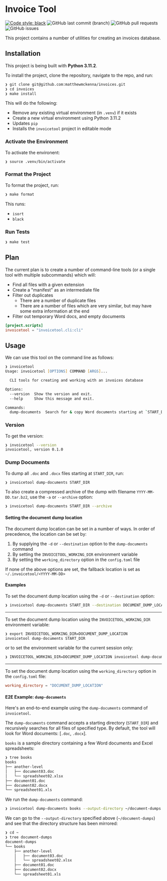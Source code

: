 # Invoice Tool

[![Code style: black](https://img.shields.io/badge/code%20style-black-000000.svg)](https://github.com/psf/black)
![GitHub last commit (branch)](https://img.shields.io/github/last-commit/matthewmckenna/invoices/mmk/2023-04-refactor)
![GitHub pull requests](https://img.shields.io/github/issues-pr/matthewmckenna/invoices)
![GitHub issues](https://img.shields.io/github/issues/matthewmckenna/invoices)

This project contains a number of utilities for creating an invoices database.

## Installation

This project is being built with **Python 3.11.2**.

To install the project, clone the repository, navigate to the repo, and run:

```zsh
❯ git clone git@github.com:matthewmckenna/invoices.git
❯ cd invoices
❯ make install
```

This will do the following:

- Remove any existing virtual environment (in `.venv`) if it exists
- Create a new virtual environment using Python 3.11.2
- Updates `pip`
- Installs the `invoicetool` project in editable mode

### Activate the Environment

To activate the environent:

```zsh
❯ source .venv/bin/activate
```

### Format the Project

To format the project, run:

```zsh
❯ make format
```

This runs:
- `isort`
- `black`

### Run Tests

```zsh
❯ make test
```

## Plan

The current plan is to create a number of command-line tools (or a single tool with multiple subcommands) which will:

- Find all files with a given extension
- Create a "manifest" as an intermediate file
- Filter out duplicates
  - There are a number of duplicate files
  - There are a number of files which are very similar, but may have some extra information at the end
- Filter out temporary Word docs, and empty documents

```toml
[project.scripts]
invoicetool = "invoicetool.cli:cli"
```

## Usage

We can use this tool on the command line as follows:

```zsh
❯ invoicetool
Usage: invoicetool [OPTIONS] COMMAND [ARGS]...

  CLI tools for creating and working with an invoices database

Options:
  --version  Show the version and exit.
  --help     Show this message and exit.

Commands:
  dump-documents  Search for & copy Word documents starting at `START_DIR`
```

### Version

To get the version:

```zsh
❯ invoicetool --version
invoicetool, version 0.1.0
```

### Dump Documents

To dump all `.doc` and `.docx` files starting at `START_DIR`, run:


```zsh
❯ invoicetool dump-documents START_DIR
```

To also create a compressed archive of the dump with filename `YYYY-MM-DD.tar.bz2`, use the `-a` or `--archive` option:

```zsh
❯ invoicetool dump-documents START_DIR --archive
```

#### Setting the document dump location

The document dump location can be set in a number of ways.
In order of precedence, the location can be set by:

1. By supplying the `-d` or `--destination` option to the `dump-documents` command
2. By setting the `INVOICETOOL_WORKING_DIR` environment variable
3. By setting the `working_directory` option in the `config.toml` file

If none of the above options are set, the fallback location is set as `~/.invoicetool/<YYYY-MM-DD>`

#### Examples

To set the document dump location using the `-d` or `--destination` option:

```zsh
❯ invoicetool dump-documents START_DIR --destination DOCUMENT_DUMP_LOCATION
```

----

To set the document dump location using the `INVOICETOOL_WORKING_DIR` environment variable:

```zsh
❯ export INVOICETOOL_WORKING_DIR=DOCUMENT_DUMP_LOCATION
invoicetool dump-documents START_DIR
```

or to set the environment variable for the current session only:

```zsh
❯ INVOICETOOL_WORKING_DIR=DOCUMENT_DUMP_LOCATION invoicetool dump-documents START_DIR
```

----

To set the document dump location using the `working_directory` option in the `config.toml` file:

```toml
working_directory = "DOCUMENT_DUMP_LOCATION"
```

#### E2E Example: `dump-documents`

Here's an end-to-end example using the `dump-documents` command of `invoicetool`.

The `dump-documents` command accepts a starting directory (`START_DIR`) and recursively searches for all files of specified type.
By default, the tool will look for Word documents: [`.doc`, `.docx`].

`books` is a sample directory containing a few Word documents and Excel spreadsheets:

```zsh
❯ tree books
books
├── another-level
│   ├── document03.doc
│   └── spreadsheet02.xlsx
├── document01.doc
├── document02.docx
└── spreadsheet01.xls
```

We run the `dump-documents` command:

```zsh
❯ invoicetool dump-documents books --output-directory ~/document-dumps
```

We can go to the `--output-directory` specified above (`~/document-dumps`) and see that the directory structure has been mirrored:

```zsh
❯ cd ~
❯ tree document-dumps
document-dumps
└── books
    ├── another-level
    │   ├── document03.doc
    │   └── spreadsheet02.xlsx
    ├── document01.doc
    ├── document02.docx
    └── spreadsheet01.xls
```
